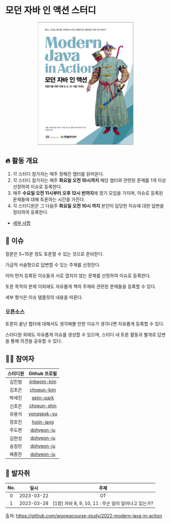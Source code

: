 # 모던 자바 인 액션 스터디

<div align="center">
  <img src="./assets/modern-java-in-action-book-cover.png" alt="Modern Java in Action Book Cover" width="300">
</div>

## 🔥 활동 개요

1. 각 스터디 참가자는 매주 정해진 챕터를 읽어온다.
2. 각 스터디 참가자는 매주 **화요일 오전 10시까지** 해당 챕터와 관련된 문제를 1개 이상 선정하여 이슈로 등록한다.
3. 매주 **수요일 오전 11시부터 오후 12시 반까지**에 정기 모임을 가지며, 이슈로 등록된 문제들에 대해 토론하는 시간을 가진다.
4. 각 스터디원은 그 다음주 **화요일 오전 10시 까지** 본인이 담당한 이슈에 대한 답변을 정리하여 등록한다.

- [세부 사항](./info/rules/README.md)

## 📌 이슈

질문은 5~15분 정도 토론할 수 있는 것으로 준비한다.

가급적 서술형으로 답변할 수 있는 주제를 선정한다.

이미 먼저 등록된 이슈들과 서로 겹치지 않는 문제를 선정하여 이슈로 등록한다.

토론 목적의 문제 이외에도 자유롭게 책의 주제와 관련된 문제들을 등록할 수 있다.

세부 형식은 이슈 템플릿의 내용을 따른다.

### 오픈소스

토론이 끝난 챕터에 대해서도 생각해볼 만한 이슈가 생각나면 자유롭게 등록할 수 있다.

스터디원 외에도 자유롭게 이슈를 생성할 수 있으며, 스터디 내 토론 활동과 별개로 답변을 통해 의견을 공유할 수 있다.

## 👨‍💻 참여자

| 스터디원 |                  Github 프로필                  |
| :------: | :---------------------------------------------: |
|  김진범  |   [jinbeom-kim](https://github.com/kjb512)      |
|  김초은  |   [choeun-kim](https://github.com/ChoeunKim)    |
|  박세진  |   [sejin-park](https://github.com/sejineer)     |
|  신초은  |   [choeun-shin](https://github.com/choeun7)     |
|  유용석  |   [yongseok-yu](https://github.com/Yoo-yongseok)|
|  장호진  |   [hojin-jang](https://github.com/hojinida)     |
|  주도현  |   [dohyeon-ju](https://github.com/wnehgus101)   |
|  김현성  |   [dohyeon-ju](https://github.com/evgeniac10)   |
|  송정민  |   [dohyeon-ju](https://github.com/thdwjdals)    |
|  배종찬  |   [dohyeon-ju](https://github.com/wnehgus101)   |


## 🐾 발자취

| No. |    일시    |                         주제                         |
| :-: | :--------: | :--------------------------------------------------: |
|  0  | 2023-03-22 |                          OT                          |
|  1  | 2023-03-28 | [1장] 자바 8, 9, 10, 11 : 무슨 일이 일어나고 있는가? |

출처: https://github.com/woowacourse-study/2022-modern-java-in-action
